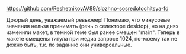 https://github.com/ReshetnikovAV89/slozhno-sosredotochitsya-fd

Доюрый день, уважаемый ревьюеер! Понимаю, что минусовые значения нельзя принимать (речь о селекторе desktop), но на днях изменили макет, в темной теме был ранее смещен "main". Теперь в макете смещены титула при медиа запросе 1024, по-моему так не дожно быть, т.к. по заданию они универсальные.
